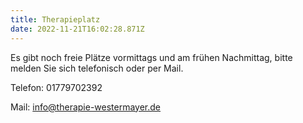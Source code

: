```yaml
---
title: Therapieplatz
date: 2022-11-21T16:02:28.871Z
---
```

Es gibt noch freie Plätze vormittags und am frühen Nachmittag, bitte melden Sie sich telefonisch oder per Mail.

Telefon: 01779702392

Mail: [info@therapie-westermayer.de](mailto:info@therapie-westermayer.de)